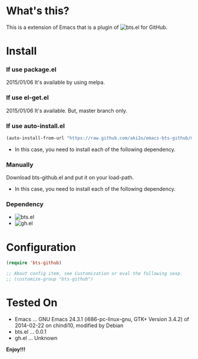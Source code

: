 # What's this?

This is a extension of Emacs that is a plugin of ![bts.el](https://github.com/aki2o/emacs-bts) for GitHub.  

# Install

### If use package.el

2015/01/06 It's available by using melpa.

### If use el-get.el

2015/01/06 It's available. But, master branch only.

### If use auto-install.el

```lisp
(auto-install-from-url "https://raw.github.com/aki2o/emacs-bts-github/master/bts-github.el")
```
-   In this case, you need to install each of the following dependency.

### Manually

Download bts-github.el and put it on your load-path.  
-   In this case, you need to install each of the following dependency.

### Dependency

-   ![bts.el](https://github.com/aki2o/emacs-bts)
-   ![gh.el](https://github.com/sigma/gh.el)

# Configuration

```lisp
(require 'bts-github)

;; About config item, see Customization or eval the following sexp.
;; (customize-group "bts-github")
```

# Tested On

-   Emacs &#x2026; GNU Emacs 24.3.1 (i686-pc-linux-gnu, GTK+ Version 3.4.2) of 2014-02-22 on chindi10, modified by Debian
-   bts.el &#x2026; 0.0.1
-   gh.el &#x2026; Unknown

**Enjoy!!!**
